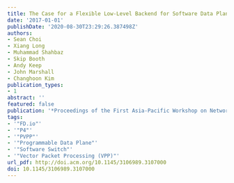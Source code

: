 ```yaml
---
title: The Case for a Flexible Low-Level Backend for Software Data Planes
date: '2017-01-01'
publishDate: '2020-08-30T23:29:26.387498Z'
authors:
- Sean Choi
- Xiang Long
- Muhammad Shahbaz
- Skip Booth
- Andy Keep
- John Marshall
- Changhoon Kim
publication_types:
- 1
abstract: ''
featured: false
publication: '*Proceedings of the First Asia-Pacific Workshop on Networking*'
tags:
- '"FD.io"'
- '"P4"'
- '"PVPP"'
- '"Programmable Data Plane"'
- '"Software Switch"'
- '"Vector Packet Processing (VPP)"'
url_pdf: http://doi.acm.org/10.1145/3106989.3107000
doi: 10.1145/3106989.3107000
---
```


